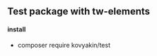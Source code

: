 ## Test package with tw-elements
#### install
- composer require kovyakin/test

[//]: # (- php artisan vendor:publish --tag=table_vue --force)
